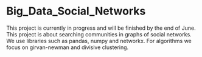 # Big_Data_Social_Networks
This project is currently in progress and will be finished by the end of June. This project is about searching communities in graphs of social networks. We use libraries such as pandas, numpy and networkx. For algorithms we focus on girvan-newman and divisive clustering.
